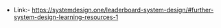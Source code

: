 * Link:- https://systemdesign.one/leaderboard-system-design/#further-system-design-learning-resources-1
